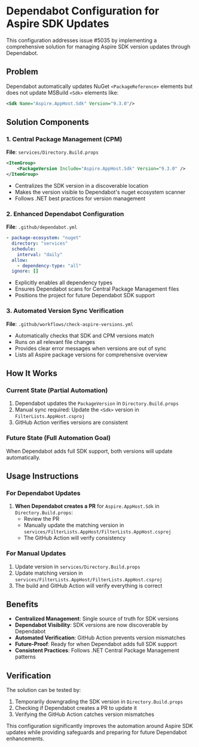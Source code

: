# Dependabot Configuration for Aspire SDK Updates

This configuration addresses issue #5035 by implementing a comprehensive solution for managing Aspire SDK version updates through Dependabot.

## Problem
Dependabot automatically updates NuGet `<PackageReference>` elements but does not update MSBuild `<Sdk>` elements like:
```xml
<Sdk Name="Aspire.AppHost.Sdk" Version="9.3.0"/>
```

## Solution Components

### 1. Central Package Management (CPM)
**File**: `services/Directory.Build.props`
```xml
<ItemGroup>
    <PackageVersion Include="Aspire.AppHost.Sdk" Version="9.3.0" />
</ItemGroup>
```
- Centralizes the SDK version in a discoverable location
- Makes the version visible to Dependabot's nuget ecosystem scanner
- Follows .NET best practices for version management

### 2. Enhanced Dependabot Configuration
**File**: `.github/dependabot.yml`
```yaml
- package-ecosystem: "nuget"
  directory: "services"
  schedule:
    interval: "daily"
  allow:
    - dependency-type: "all"
  ignore: []
```
- Explicitly enables all dependency types
- Ensures Dependabot scans for Central Package Management files
- Positions the project for future Dependabot SDK support

### 3. Automated Version Sync Verification
**File**: `.github/workflows/check-aspire-versions.yml`
- Automatically checks that SDK and CPM versions match
- Runs on all relevant file changes
- Provides clear error messages when versions are out of sync
- Lists all Aspire package versions for comprehensive overview

## How It Works

### Current State (Partial Automation)
1. Dependabot updates the `PackageVersion` in `Directory.Build.props`
2. Manual sync required: Update the `<Sdk>` version in `FilterLists.AppHost.csproj`
3. GitHub Action verifies versions are consistent

### Future State (Full Automation Goal)
When Dependabot adds full SDK support, both versions will update automatically.

## Usage Instructions

### For Dependabot Updates
1. **When Dependabot creates a PR** for `Aspire.AppHost.Sdk` in `Directory.Build.props`:
   - Review the PR
   - Manually update the matching version in `services/FilterLists.AppHost/FilterLists.AppHost.csproj`
   - The GitHub Action will verify consistency

### For Manual Updates
1. Update version in `services/Directory.Build.props`
2. Update matching version in `services/FilterLists.AppHost/FilterLists.AppHost.csproj`
3. The build and GitHub Action will verify everything is correct

## Benefits
- **Centralized Management**: Single source of truth for SDK versions
- **Dependabot Visibility**: SDK versions are now discoverable by Dependabot
- **Automated Verification**: GitHub Action prevents version mismatches
- **Future-Proof**: Ready for when Dependabot adds full SDK support
- **Consistent Practices**: Follows .NET Central Package Management patterns

## Verification
The solution can be tested by:
1. Temporarily downgrading the SDK version in `Directory.Build.props`
2. Checking if Dependabot creates a PR to update it
3. Verifying the GitHub Action catches version mismatches

This configuration significantly improves the automation around Aspire SDK updates while providing safeguards and preparing for future Dependabot enhancements.